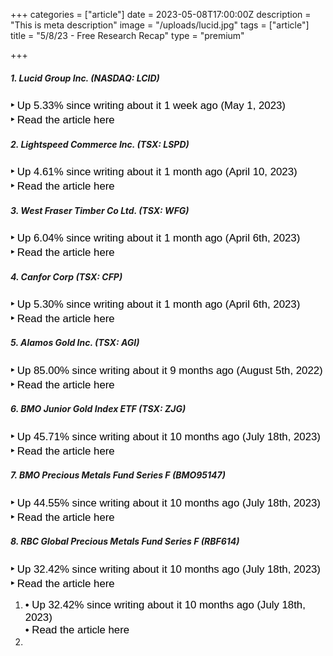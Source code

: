 +++
categories = ["article"]
date = 2023-05-08T17:00:00Z
description = "This is meta description"
image = "/uploads/lucid.jpg"
tags = ["article"]
title = "5/8/23 - Free Research Recap"
type = "premium"

+++
##### 1. Lucid Group Inc. (NASDAQ: LCID)

<span style="color:black"><span style="font-family:Arial; font-size:1.2em;">**‣** Up 5.33% since writing about it 1 week ago (May 1, 2023)</span></span>  
<span style="color:black"><span style="font-family:Arial; font-size:1.2em;">**‣** Read the article here</span></span>

##### 2. Lightspeed Commerce Inc. (TSX: LSPD)

<span style="color:black"><span style="font-family:Arial; font-size:1.2em;">**‣** Up 4.61% since writing about it 1 month ago (April 10, 2023)</span></span>  
<span style="color:black"><span style="font-family:Arial; font-size:1.2em;">**‣** Read the article here</span></span>

##### 3. West Fraser Timber Co Ltd. (TSX: WFG)

<span style="color:black"><span style="font-family:Arial; font-size:1.2em;">**‣** Up 6.04% since writing about it 1 month ago (April 6th, 2023)</span></span>  
<span style="color:black"><span style="font-family:Arial; font-size:1.2em;">**‣** Read the article here</span></span>

##### 4. Canfor Corp (TSX: CFP)

<span style="color:black"><span style="font-family:Arial; font-size:1.2em;">**‣** Up 5.30% since writing about it 1 month ago (April 6th, 2023)</span></span>  
<span style="color:black"><span style="font-family:Arial; font-size:1.2em;">**‣** Read the article here</span></span>

##### 5. Alamos Gold Inc. (TSX: AGI)

<span style="color:black"><span style="font-family:Arial; font-size:1.2em;">**‣** Up 85.00% since writing about it 9 months ago (August 5th, 2022)</span></span>  
<span style="color:black"><span style="font-family:Arial; font-size:1.2em;">**‣** Read the article here</span></span>

##### 6. BMO Junior Gold Index ETF (TSX: ZJG)

<span style="color:black"><span style="font-family:Arial; font-size:1.2em;">**‣** Up 45.71% since writing about it 10 months ago (July 18th, 2023)</span></span>  
<span style="color:black"><span style="font-family:Arial; font-size:1.2em;">**‣** Read the article here</span></span>

##### 7. BMO Precious Metals Fund Series F (BMO95147)

<span style="color:black"><span style="font-family:Arial; font-size:1.2em;">**‣** Up 44.55% since writing about it 10 months ago (July 18th, 2023)</span></span>  
<span style="color:black"><span style="font-family:Arial; font-size:1.2em;">**‣** Read the article here</span></span>

##### 8. RBC Global Precious Metals Fund Series F (RBF614)

<span style="color:black"><span style="font-family:Arial; font-size:1.2em;">**‣** Up 32.42% since writing about it 10 months ago (July 18th, 2023)</span></span>  
<span style="color:black"><span style="font-family:Arial; font-size:1.2em;">**‣** Read the article here</span></span>


1. <span style="color:black"><span style="font-family:Arial; font-size:1.2em;">• Up 32.42% since writing about it 10 months ago (July 18th, 2023)  
   • Read the article here  
2. </span></span>
